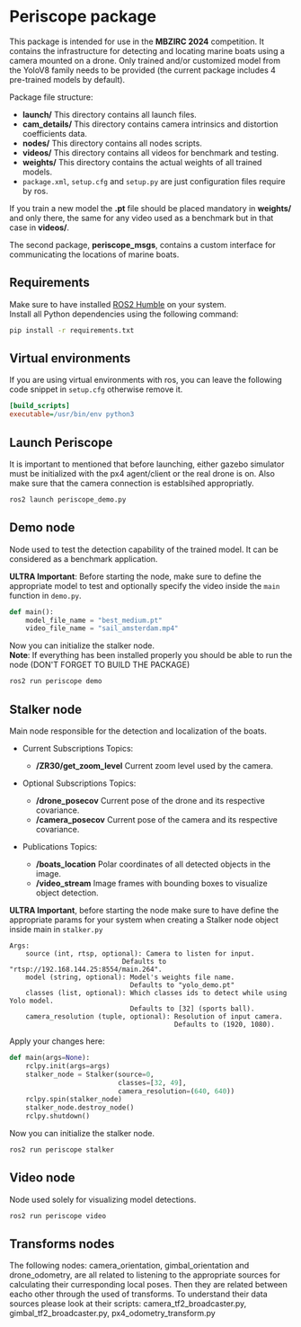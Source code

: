 # Periscope package
This package is intended for use in the **MBZIRC 2024** competition. It contains the infrastructure for detecting and locating marine boats using a camera mounted on a drone. Only trained and/or customized model from the YoloV8 family needs to be provided (the current package includes 4 pre-trained models by default).

Package file structure:  
- **launch/** This directory contains all launch files.
- **cam_details/** This directory contains camera intrinsics and distortion coefficients data.
- **nodes/** This directory contains all nodes scripts.
- **videos/**  This directory contains all videos for benchmark and testing.
- **weights/** This directory contains the actual weights of all trained models.
- `package.xml`, `setup.cfg` and `setup.py` are just configuration files require by ros.

If you train a new model the **.pt** file should be placed mandatory in **weights/** and only there, the same for any video used as a benchmark but in that case in **videos/**.

The second package, **periscope_msgs**, contains a custom interface for communicating the locations of marine boats.

## Requirements
Make sure to have installed [ROS2 Humble](https://docs.ros.org/en/humble/Installation.html) on your system.  
Install all Python dependencies using the following command:
```bash
pip install -r requirements.txt

```

## Virtual environments
If you are using virtual environments with ros, you can leave the following code snippet in `setup.cfg` otherwise remove it.

```cfg
[build_scripts]
executable=/usr/bin/env python3	
```
## Launch Periscope
It is important to mentioned that before launching, either gazebo simulator must be initialized with the px4 agent/client or the real drone is on. Also make sure that the camera connection is establsihed appropriatly.
 ```bash
 ros2 launch periscope_demo.py
 ```

## Demo node
Node used to test the detection capability of the trained model. It can be considered as a benchmark application.

**ULTRA Important**: Before starting the node, make sure to define the appropriate model to test and optionally specify the video inside the `main` function in `demo.py`. 

```python
def main():
    model_file_name = "best_medium.pt"
    video_file_name = "sail_amsterdam.mp4"
```
Now you can initialize the stalker node.  
**Note**: If everything has been installed properly you should be able to run the node (DON'T FORGET TO BUILD THE PACKAGE)
```bash
ros2 run periscope demo
```


## Stalker node
Main node responsible for the detection and localization of the boats.
- Current Subscriptions Topics: 
    - **/ZR30/get_zoom_level** Current zoom level used by the camera.

- Optional Subscriptions Topics: 
    - **/drone_posecov** Current pose of the drone and its respective covariance.
    - **/camera_posecov** Current pose of the camera and its respective covariance.

- Publications Topics: 
    - **/boats_location**  Polar coordinates of all detected objects in the image.
    - **/video_stream** Image frames with bounding boxes to visualize object detection.

**ULTRA Important**, before starting the node make sure to have define the appropriate params for your system when creating a Stalker node object inside main in `stalker.py`  
```text
Args:
    source (int, rtsp, optional): Camera to listen for input. 
                            Defaults to "rtsp://192.168.144.25:8554/main.264".
    model (string, optional): Model's weights file name.
                              Defaults to "yolo_demo.pt"
    classes (list, optional): Which classes ids to detect while using Yolo model. 
                              Defaults to [32] (sports ball).
    camera_resolution (tuple, optional): Resolution of input camera. 
                                         Defaults to (1920, 1080).
```
Apply your changes here:
```python
def main(args=None):
    rclpy.init(args=args) 
    stalker_node = Stalker(source=0, 
                           classes=[32, 49], 
                           camera_resolution=(640, 640))
    rclpy.spin(stalker_node)
    stalker_node.destroy_node()
    rclpy.shutdown()
```
Now you can initialize the stalker node.
```bash
ros2 run periscope stalker
```

## Video node
Node used solely for visualizing model detections.
```bash
ros2 run periscope video
```

## Transforms nodes
The following nodes: camera_orientation, gimbal_orientation and drone_odometry, are all related to listening to the appropriate sources for calculating their curresponding local poses. Then they are related between eacho other through the used of transforms. To understand their data sources please look at their scripts: camera_tf2_broadcaster.py, gimbal_tf2_broadcaster.py, px4_odometry_transform.py
